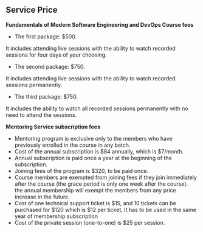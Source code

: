 ## Service Price

**Fundamentals of Modern Software Engineering and DevOps Course fees**

 - The first package: $500.

 It includes attending live sessions with the ability to watch recorded sessions for four days of your choosing.

 - The second package: $750.

It includes attending live sessions with the ability to watch recorded sessions permanently.

 - The third package: $750.

 It includes the ability to watch all recorded sessions permanently with no need to attend the sessions.

**Mentoring Service subscription fees**

- Mentoring program is exclusive only to the members who have previously enrolled in the course in any batch.
- Cost of the annual subscription is $84 annually, which is $7/month.
- Annual subscription is paid once a year at the beginning of the subscription.
- Joining fees of the program is $320, to be paid once.
- Course members are exempted from joining fees if they join immediately after the course (the grace period is only one week after the course).
the annual membership will exempt the members from any price increase in the future.
- Cost of one technical support ticket is $15, and 10 tickets can be purchased for $120 which is $12 per ticket, It has to be used in the same year of membership subscription
- Cost of the private session (one-to-one) is $25 per session.
